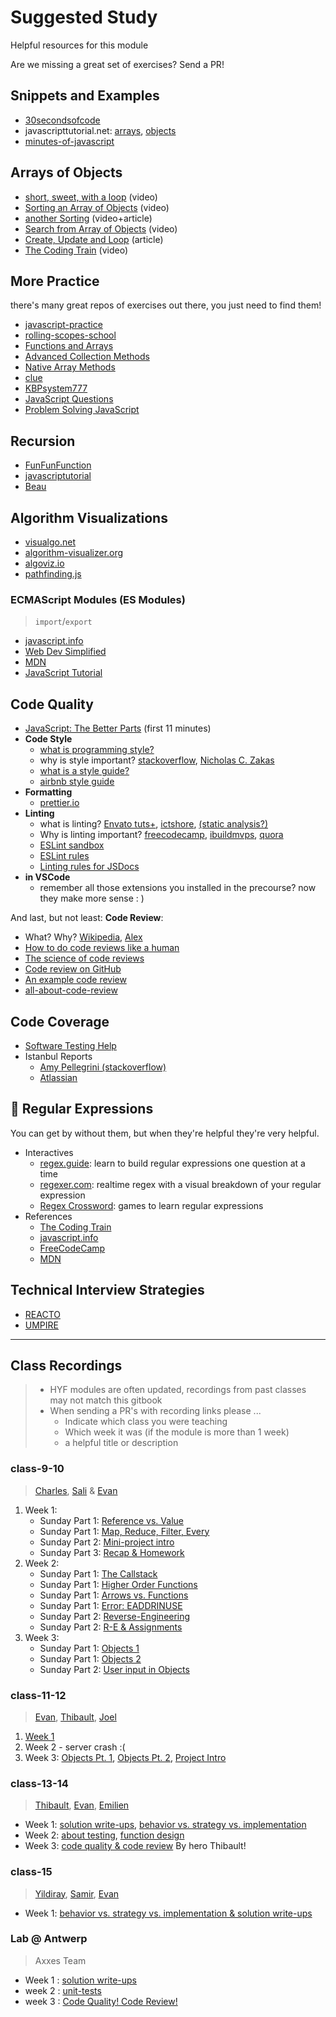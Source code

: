 # Suggested Study

Helpful resources for this module

Are we missing a great set of exercises? Send a PR!

## Snippets and Examples

- [30secondsofcode](https://www.30secondsofcode.org/js)
- javascripttutorial.net: [arrays](https://www.javascripttutorial.net/array/), [objects](https://www.javascripttutorial.net/object/)
- [minutes-of-javascript](https://github.com/olivierloverde/minutes-of-javascript)

## Arrays of Objects

- [short, sweet, with a loop](https://www.youtube.com/watch?v=ivNWS9s7vhA) (video)
- [Sorting an Array of Objects](https://www.youtube.com/watch?v=0d76_2sksWY) (video)
- [another Sorting](https://flaviocopes.com/how-to-sort-array-of-objects-by-property-javascript/) (video+article)
- [Search from Array of Objects](https://www.youtube.com/watch?v=US63Q6AL0GI) (video)
- [Create, Update and Loop](https://www.freecodecamp.org/news/javascript-array-of-objects-tutorial-how-to-create-update-and-loop-through-objects-using-js-array-methods/) (article)
- [The Coding Train](https://www.youtube.com/watch?v=fBqaA7zRO58) (video)

## More Practice

there's many great repos of exercises out there, you just need to find them!

- [javascript-practice](https://github.com/andrewborisov/javascript-practice)
- [rolling-scopes-school](https://github.com/rolling-scopes-school/js-assignments)
- [Functions and Arrays](https://github.com/ironhack-labs/lab-javascript-functions-and-arrays/)
- [Advanced Collection Methods](https://github.com/ironhack-labs/lab-javascript-advanced-collection-methods)
- [Native Array Methods](https://github.com/gSchool/native-array-methods-exercises/)
- [clue](https://github.com/ironhack-labs/lab-javascript-clue/)
- [KBPsystem777](https://github.com/KBPsystem777/JSexercises)
- [JavaScript Questions](https://github.com/lydiahallie/javascript-questions/)
- [Problem Solving JavaScript](https://github.com/knaxus/problem-solving-javascript/tree/master/src/_Problems_/product-of-elements)

## Recursion

- [FunFunFunction](https://www.youtube.com/watch?v=k7-N8R0-KY4&list=PL0zVEGEvSaeEd9hlmCXrk5yUyqUag-n84&index=7)
- [javascriptutorial](https://www.javascripttutorial.net/javascript-recursive-function/)
- [Beau](https://www.youtube.com/watch?v=vPEJSJMg4jY)

## Algorithm Visualizations

- [visualgo.net](https://visualgo.net/en)
- [algorithm-visualizer.org](https://algorithm-visualizer.org)
- [algoviz.io](https://algoviz.io/#/)
- [pathfinding.js](https://qiao.github.io/PathFinding.js/visual/)

### ECMAScript Modules (ES Modules)

> `import`/`export`

- [javascript.info](https://javascript.info/modules-intro)
- [Web Dev Simplified](https://www.youtube.com/watch?v=cRHQNNcYf6s)
- [MDN](https://developer.mozilla.org/en-US/docs/Web/JavaScript/Guide/Modules)
- [JavaScript Tutorial](https://www.javascripttutorial.net/es6/es6-modules/)

## Code Quality

- [JavaScript: The Better Parts](https://www.youtube.com/watch?v=_EF-FO63MXs) (first 11 minutes)
- **Code Style**
  - [what is programming style?](https://en.wikipedia.org/wiki/Programming_style)
  - why is style important? [stackoverflow](https://stackoverflow.com/questions/127916/is-programming-style-important-how-important), [Nicholas C. Zakas](https://www.smashingmagazine.com/2012/10/why-coding-style-matters/)
  - [what is a style guide?](https://www.youtube.com/watch?v=UQd-50Pew94)
  - [airbnb style guide](https://github.com/airbnb/javascript)
- **Formatting**
  - [prettier.io](https://prettier.io)
- **Linting**
  - what is linting? [Envato tuts+](https://www.youtube.com/watch?v=rrzC1RbMLiQ), [ictshore](https://www.ictshore.com/javascript/what-is-javascript-linting/), [(static analysis?)](https://deepsource.io/blog/static-analysis-javascript/)
  - Why is linting important? [freecodecamp](https://www.freecodecamp.org/news/what-is-linting-and-how-can-it-save-you-time/), [ibuildmvps](https://ibuildmvps.com/blog/the-importance-of-linting/), [quora](https://www.quora.com/What-is-the-purpose-of-a-code-style-linting-tool?share=1)
  - [ESLint sandbox](https://eslint.org/demo/)
  - [ESLint rules](https://eslint.org/docs/rules/)
  - [Linting rules for JSDocs](https://github.com/Extersky/eslint-plugin-jsdoc#eslint-plugin-jsdoc-rules)
- **in VSCode**
  - remember all those extensions you installed in the precourse? now they make more sense : )

And last, but not least: **Code Review**:

- What? Why? [Wikipedia](https://en.wikipedia.org/wiki/Code_review), [Alex](https://dzone.com/articles/what-is-code-review-and-why-do-you-need-it)
- [How to do code reviews like a human](https://www.youtube.com/watch?v=0t4_MfHgb_A)
- [The science of code reviews](https://www.youtube.com/watch?v=EyL7mqwpZhk)
- [Code review on GitHub](https://www.youtube.com/watch?v=HW0RPaJqm4g)
- [An example code review](https://www.youtube.com/watch?v=cix7wQSsN7U)
- [all-about-code-review](https://github.com/mgreiler/all-about-code-review)

## Code Coverage

- [Software Testing Help](https://www.softwaretestinghelp.com/code-coverage-tutorial/)
- Istanbul Reports
  - [Amy Pellegrini (stackoverflow)](https://stackoverflow.com/a/36697606)
  - [Atlassian](https://www.atlassian.com/continuous-delivery/software-testing/code-coverage)

## 🐥 Regular Expressions

You can get by without them, but when they're helpful they're very helpful.

- Interactives
  - [regex.guide](https://regex.guide): learn to build regular expressions one question at a time
  - [regexer.com](https://regexr.com): realtime regex with a visual breakdown of your regular expression
  - [Regex Crossword](https://regexcrossword.com): games to learn regular expressions
- References
  - [The Coding Train](https://shiffman.net/a2z/regex/)
  - [javascript.info](https://javascript.info/regular-expressions)
  - [FreeCodeCamp](https://www.youtube.com/watch?v=909NfO1St0A)
  - [MDN](https://developer.mozilla.org/en-US/docs/Web/JavaScript/Guide/Regular_Expressions)

## Technical Interview Strategies

- [REACTO](https://www.fullstackacademy.com/blog/how-to-ace-a-technical-interview-reacto)
- [UMPIRE](https://guides.codepath.com/compsci/UMPIRE-Interview-Strategy)

---

## Class Recordings

> - HYF modules are often updated, recordings from past classes may not match this gitbook
> - When sending a PR's with recording links please ...
>   - Indicate which class you were teaching
>   - Which week it was (if the module is more than 1 week)
>   - a helpful title or description

### class-9-10

> [Charles](https://github.com/cpauwels), [Sali](https://github.com/Sali-Almurshidi) & [Evan](https://github.com)

1. Week 1:
   - Sunday Part 1: [Reference vs. Value](https://vimeo.com/435470622)
   - Sunday Part 1: [Map, Reduce, Filter, Every](https://vimeo.com/435470848)
   - Sunday Part 2: [Mini-project intro](https://vimeo.com/435471018)
   - Sunday Part 3: [Recap & Homework](https://vimeo.com/435485572)
2. Week 2:
   - Sunday Part 1: [The Callstack](https://vimeo.com/437861452)
   - Sunday Part 1: [Higher Order Functions](https://vimeo.com/437861558)
   - Sunday Part 1: [Arrows vs. Functions](https://vimeo.com/437861744)
   - Sunday Part 1: [Error: EADDRINUSE](https://vimeo.com/437862520)
   - Sunday Part 2: [Reverse-Engineering](https://vimeo.com/437861934)
   - Sunday Part 2: [R-E & Assignments](https://vimeo.com/437862407)
3. Week 3:
   - Sunday Part 1: [Objects 1](https://vimeo.com/440023525)
   - Sunday Part 1: [Objects 2](https://vimeo.com/440023799)
   - Sunday Part 2: [User input in Objects](https://vimeo.com/440024065)

### class-11-12

> [Evan](https://github.com/colevandersWands), [Thibault](https://github.com/ThibaultLesuisse), [Joel](https://github.com/JoeCamacho)

1. [Week 1](https://meet.openknowledge.be/playback/presentation/2.0/playback.html?meetingId=48966e92bc14f80c53d450f9e59dc77e812b2f8b-1605437686426)
2. Week 2 - server crash :(
3. Week 3: [Objects Pt. 1](https://meet.openknowledge.be/playback/presentation/2.0/playback.html?meetingId=48966e92bc14f80c53d450f9e59dc77e812b2f8b-1606646910775), [Objects Pt. 2](https://vimeo.com/485101057), [Project Intro](https://vimeo.com/485101478)

### class-13-14

> [Thibault](https://github.com/ThibaultLesuisse), [Evan](https://github.com/colevandersWands), [Emilien](https://github.com/EmilienD)

- Week 1: [solution write-ups](https://vimeo.com/545439077), [behavior vs. strategy vs. implementation](https://vimeo.com/545440098)
- Week 2: [about testing](https://vimeo.com/547835625), [function design](https://vimeo.com/547835556/)
- Week 3: [code quality & code review](https://vimeo.com/551501941) By hero Thibault!

### class-15

> [Yildiray](https://github.com/yildiraykoyuncu), [Samir](https://github.com/samirm00), [Evan](https://github.com/colevanderswands)

- Week 1: [behavior vs. strategy vs. implementation & solution write-ups](https://vimeo.com/571143720)

### Lab @ Antwerp

> Axxes Team

- Week 1 : [solution write-ups](https://www.youtube.com/watch?v=Ux8SgTBUBIo)
- week 2 : [unit-tests](https://www.youtube.com/playlist?list=PLoTVeV1SSJ16I4OPaTLuy9HuswpRYsVjj)
- week 3 : [Code Quality! Code Review!](https://www.youtube.com/playlist?list=PLoTVeV1SSJ16I4OPaTLuy9HuswpRYsVjj)
